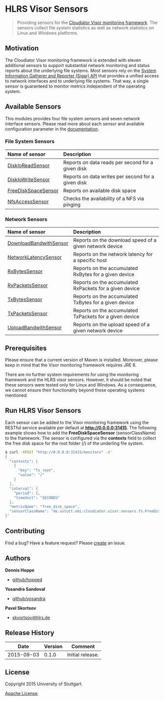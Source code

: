 # HLRS Visor Sensors

> Providing sensors for the [Cloudiator Visor monitoring framework][visor]. The sensors collect file system statistics as well as network statistics on Linux and Windows platforms.


## Motivation
The Cloudiator Visor monitoring framework is extended with eleven additional sensors to support substantial network monitoring and status reports about the underlying file systems. Most sensors rely on the [System Information Gatherer and Reporter (Sigar) API][sigar] that provides a unified access to network interfaces and to underlying file systems. That way, a single sensor is guaranteed to monitor metrics independent of the operating system.


## Available Sensors
This modules provides four file system sensors and seven network interface sensors. Please read more about each sensor and available configuration parameter in the [documentation][documentation].

### File System Sensors
| Name of sensor                             | Description                                         |
| :----------------------------------------- |:----------------------------------------------------|
| [DiskIoReadSensor][DiskIoReadSensor]       | Reports on data reads per second for a given disk   |
| [DiskIoWriteSensor][DiskIoWriteSensor]     | Reports on data writes per second for a given disk  |
| [FreeDiskSpaceSensor][FreeDiskSpaceSensor] | Reports on available disk space                     |
| [NfsAccessSensor][NfsAccessSensor]         | Checks the availability of a NFS via pinging        |

### Network Sensors
| Name of sensor                                   | Description                                               |
| :----------------------------------------------- |:----------------------------------------------------------|
| [DownloadBandwithSensor][DownloadBandwithSensor] | Reports on the download speed of a given network device   |
| [NetworkLatencySensor][NetworkLatencySensor]     | Reports on the network latency for a specific host        |
| [RxBytesSensor][RxBytesSensor]                   | Reports on the accumulated RxBytes for a given device     |
| [RxPacketsSensor][RxPacketsSensor]               | Reports on the accumulated RxPackets for a given device   |
| [TxBytesSensor][TxBytesSensor]                   | Reports on the accumulated TxBytes for a given device     |
| [TxPacketsSensor][TxPacketsSensor]               | Reports on the accumulated TxPackets for a given device   |
| [UploadBandwithSensor][UploadBandwithSensor]     | Reports on the upload speed of a given network device     |


## Prerequisites
Please ensure that a current version of Maven is installed. Moreover, please keep in mind that the Visor monitoring framework requires JRE 8.

There are no further system requirements for using the monitoring framework and the HLRS visor sensors. However, it should be noted that these sensors were tested only for Linux and Windows. As a consequence, we cannot ensure their functionality beyond those operating systems mentioned.


## Run HLRS Visor Sensors
Each sensor can be added to the Visor monitoring framework using the RESTful service available per default at __http://0.0.0.0:31415__. The following example shows how to add the __FreeDiskSpaceSensor__ (sensorClassName) to the framework. The sensor is configured via the __contexts__ field to collect the free disk space for the root folder (/) of the underling file system.

```bash
$ curl -XPOST "http://0.0.0.0:31415/monitors" -d'
{  
  "contexts": [  
    {  
      "key": "fs_root",
      "value": "/"
    }
  ],
  "interval": {  
    "period": 1,
    "timeUnit": "SECONDS"
  },
  "metricName": "free_disk_space",
  "sensorClassName": "de.ustutt.omi.cloudiator.visor.sensors.fs.FreeDiskSpaceSensor"
}'
```


## Contributing
Find a bug? Have a feature request?
Please [create](https://github.com/dhoppe83/visor/issues) an issue.


## Authors
**Dennis Hoppe**
+ [github/hopped](https://github.com/hopped)

**Yosandra Sandoval**
+ [github/yosandra](https://github.com/yosandra)

**Pavel Skortsov**
+ [skvortsov@hlrs.de](mailto:skvortsov@hlrs.de)


## Release History

| Date        | Version | Comment          |
| ----------- | ------- | ---------------- |
| 2015-09-03  | 0.1.0   | Initial release. |


## License
Copyright 2015 University of Stuttgart.

[Apache License](LICENSE).


[documentation]: documentation/README.md
[hlrs]: http://www.hlrs.de
[sigar]: http://sigar.hyperic.com/
[visor]: https://github.com/cloudiator/visor

[DiskIoReadSensor]: documentation/DiskIoReadSensor.md
[DiskIoWriteSensor]: documentation/DiskIoWriteSensor.md
[FreeDiskSpaceSensor]: documentation/FreeDiskSpaceSensor.md
[NfsAccessSensor]: documentation/NfsAccessSensor.md

[DownloadBandwithSensor]: documentation/DownloadBandwithSensor.md
[NetworkLatencySensor]: documentation/NetworkLatencySensor.md
[RxBytesSensor]: documentation/RxBytesSensor.md
[RxPacketsSensor]: documentation/RxPacketsSensor.md
[TxBytesSensor]: documentation/TxBytesSensor.md
[TxPacketsSensor]: documentation/TxPacketsSensor.md
[UploadBandwithSensor]: documentation/UploadBandwithSensor.md

